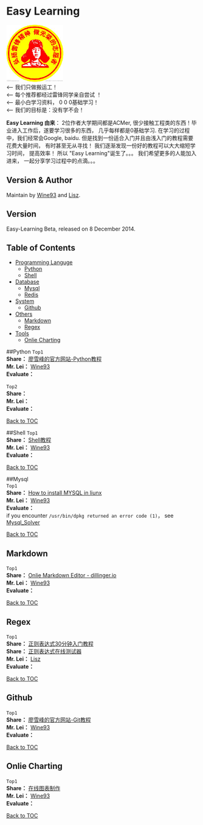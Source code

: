 

# Easy Learning
![Leifeng]  
<-- 我们只做搬运工！   
<-- 每个推荐都经过雷锋同学亲自尝试 ！    
<-- 最小白学习资料， 0 0 0基础学习！     
<-- 我们的目标是：没有学不会！  

**Easy Learning 由来**： 2位作者大学期间都是ACMer, 很少接触工程类的东西！毕业进入工作后，遂要学习很多的东西， 几乎每样都是0基础学习. 在学习的过程中，我们经常会Google, baidu. 但是找到一份适合入门并且由浅入门的教程需要花费大量时间， 有时甚至无从寻找！ 我们逐渐发现一份好的教程可以大大缩短学习时间， 提高效率！ 所以 "Easy Learning"诞生了。。。
我们希望更多的人能加入进来， 一起分享学习过程中的点滴。。。

## Version & Author
Maintain by [Wine93] and [Lisz].  

## Version  
Easy-Learning Beta, released on 8 December 2014.   

## Table of Contents
* [Programming Languge](#python)  
    * [Python](#python)
    * [Shell](#shell)  
* [Database](#mysql)
    * [Mysql](#mysql)
    * [Redis](#redis)  
* [System](#github)
    * [Github](#github)  
* [Others](#markdown)  
    * [Markdown](#markdown)
    * [Regex](#regex)
* [Tools](#onlie-charting)  
    * [Onlie Charting](#onlie-charting)  

##Python
`Top1`  
**Share：** [廖雪峰的官方网站-Python教程]  
**Mr. Lei：**  [Wine93]  
**Evaluate：**  

`Top2`  
**Share：**  
**Mr. Lei：**   
**Evaluate：**  

[Back to TOC](#table-of-contents)


##Shell
`Top1`  
**Share：** [Shell教程]  
**Mr. Lei：**  [Wine93]  
**Evaluate：**  

[Back to TOC](#table-of-contents)


##Mysql  
`Top1`  
**Share：** [How to install MYSQL in liunx]  
**Mr. Lei：**  [Wine93]  
**Evaluate：**   
if you encounter `/usr/bin/dpkg returned an error code (1)`， see [Mysql_Solver]  

[Back to TOC](#table-of-contents)


## Markdown  
`Top1`  
**Share：** [Onlie Markdown Editor - dillinger.io]  
**Mr. Lei：**  [Wine93]  
**Evaluate：**  

[Back to TOC](#table-of-contents)

## Regex
`Top1`  
**Share：** [正则表达式30分钟入门教程]  
**Share：** [正则表达式在线测试器]  
**Mr. Lei：** [Lisz]  
**Evaluate：**  

[Back to TOC](#table-of-contents)

## Github
`Top1`  
**Share：**  [廖雪峰的官方网站-Git教程]  
**Mr. Lei：**  [Wine93]  
**Evaluate：**  

[Back to TOC](#table-of-contents)  

## Onlie Charting   

`Top1`  
**Share：** [在线图表制作]  
**Mr. Lei：**  [Wine93]  
**Evaluate：**  

[Back to TOC](#table-of-contents)

[leifeng]: https://raw.githubusercontent.com/Wine93/Wine93.github.io/master/_pictures/Leifeng.jpg

[Wine93]: https://github.com/Wine93 

[Lisz]: https://github.com/lishaozhe01

[廖雪峰的官方网站-Python教程]: http://www.liaoxuefeng.com/wiki/001374738125095c955c1e6d8bb493182103fac9270762a000

[Shell教程]: http://see.xidian.edu.cn/cpp/view/6994.html

[How to install MYSQL in liunx]: http://wiki.ubuntu.org.cn/MySQL

[Mysql_Solver]: http://www.code06.com/system/dongwuming/30304.html

[Onlie Markdown Editor - dillinger.io]: http://dillinger.io/#onlie-charting

[正则表达式30分钟入门教程]: http://www.jb51.net/tools/zhengze.html

[正则表达式在线测试器]: http://regexpal.com

[廖雪峰的官方网站-Git教程]: http://www.liaoxuefeng.com/wiki/0013739516305929606dd18361248578c67b8067c8c017b000

[在线图表制作]: http://charts.udpwork.com/














